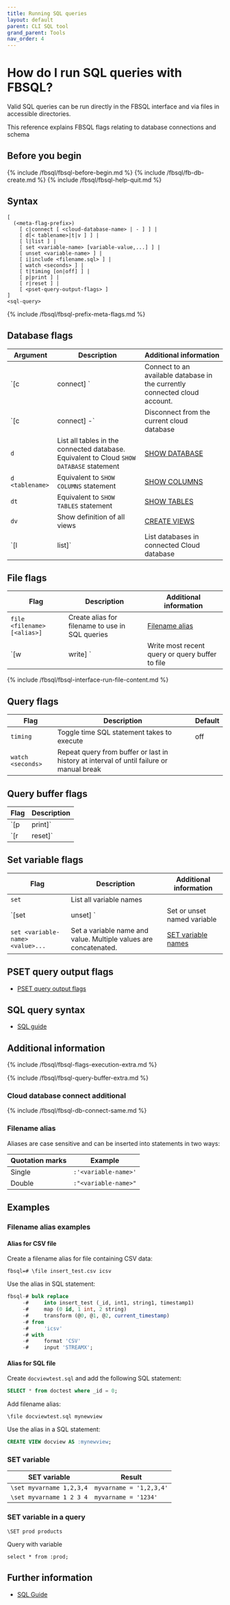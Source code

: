 ```yaml
---
title: Running SQL queries
layout: default
parent: CLI SQL tool
grand_parent: Tools
nav_order: 4
---
```


# How do I run SQL queries with FBSQL?

Valid SQL queries can be run directly in the FBSQL interface and via files in accessible directories.

This reference explains FBSQL flags relating to database connections and schema

## Before you begin

{% include /fbsql/fbsql-before-begin.md %}
{% include /fbsql/fb-db-create.md %}
{% include /fbsql/fbsql-help-quit.md %}

## Syntax

```
[
  (<meta-flag-prefix>)
    [ c|connect [ <cloud-database-name> | - ] ] |
    [ d[< tablename>|t|v ] ] |
    [ l|list ] |
    [ set <variable-name> [variable-value,...] ] |
    [ unset <variable-name> ] |
    [ i|include <filename.sql> ] |
    [ watch <seconds> ] |
    [ t|timing [on|off] ] |
    [ p|print ] |
    [ r|reset ] |
    [ <pset-query-output-flags> ]
]
<sql-query>
```

{% include /fbsql/fbsql-prefix-meta-flags.md %}

## Database flags

| Argument | Description | Additional information |
|---|---|---|
| `[c|connect] <cloud-database-name>` | Connect to an available database in the currently connected cloud account. | [Connect cloud database additional](#connect-cloud-database-additional) |
| `[c|connect] -` | Disconnect from the current cloud database |  |
| `d` | List all tables in the connected database. Equivalent to Cloud `SHOW DATABASE` statement | [SHOW DATABASE](/docs/sql-guide/statements/statement-database-show) |
| `d <tablename>` | Equivalent to `SHOW COLUMNS` statement | [SHOW COLUMNS](/docs/sql-guide/statements/statement-columns-show) |
| `dt` | Equivalent to `SHOW TABLES` statement | [SHOW TABLES](/docs/sql-guide/statements/statement-table-show) |
| `dv` | Show definition of all views | [CREATE VIEWS](/docs/sql-guide/statements/statement-view-create) |
| `[l|list]` | List databases in connected Cloud database |  |

## File flags

| Flag | Description | Additional information |
|---|---|---|
| `file <filename> [<alias>]` | Create alias for filename to use in SQL queries | [Filename alias](#filename-alias) |
| `[w|write] <filename>` | Write most recent query or query buffer to file |  | [File write](#file-write) |
{% include /fbsql/fbsql-interface-run-file-content.md %}

## Query flags

| Flag | Description | Default |
|---|---|---|
| `timing` | Toggle time SQL statement takes to execute | off |
| `watch <seconds>` | Repeat query from buffer or last in history at interval of <seconds> until failure or manual break |  |

## Query buffer flags

| Flag | Description |
|---|---|
| `[p | print]` | Display most recent query or query buffer to FBSQL interface followed by a newline |
| `[r | reset]` | Reset query buffer |

## Set variable flags

| Flag | Description | Additional information |
|---|---|---|
| `set` | List all variable names |  |
| `[set|unset] <variable-name>` | Set or unset named variable |  |
| `set <variable-name> <value>...` | Set a variable name and value. Multiple values are concatenated. | [SET variable names](#set-variable-names) |

## PSET query output flags

* [PSET query output flags](/docs/tools/fbsql/fbsql-config-output#pset-prefix)

## SQL query syntax

* [SQL guide](/docs/sql-guide/sql-guide-home)

## Additional information

{% include /fbsql/fbsql-flags-execution-extra.md %}

{% include /fbsql/fbsql-query-buffer-extra.md %}

### Cloud database connect additional

{% include /fbsql/fbsql-db-connect-same.md %}

### Filename alias

Aliases are case sensitive and can be inserted into statements in two ways:

| Quotation marks | Example |
|---|---|
| Single | `:'<variable-name>'` |
| Double | `:"<variable-name>"` |

## Examples

### Filename alias examples

#### Alias for CSV file

Create a filename alias for file containing CSV data:

```
fbsql=# \file insert_test.csv icsv
```

Use the alias in SQL statement:

```sql
fbsql-# bulk replace
     -#     into insert_test (_id, int1, string1, timestamp1)
     -#     map (0 id, 1 int, 2 string)
     -#     transform (@0, @1, @2, current_timestamp)
     -# from
     -#     'icsv'
     -# with
     -#     format 'CSV'
     -#     input 'STREAMX';
```

#### Alias for SQL file

Create `docviewtest.sql` and add the following SQL statement:

```sql
SELECT * from doctest where _id = 0;
```

Add filename alias:

```
\file docviewtest.sql mynewview
```

Use the alias in a SQL statement:

```sql
CREATE VIEW docview AS :mynewview;
```

### SET variable

| SET variable | Result |
|---|---|
| `\set myvarname 1,2,3,4` | `myvarname = '1,2,3,4'` |
| `\set myvarname 1 2 3 4` | `myvarname = '1234'` |

### SET variable in a query

`\SET prod products`

Query with variable

`select * from :prod;`

## Further information

* [SQL Guide](/docs/sql-guide/sql-guide-home)
